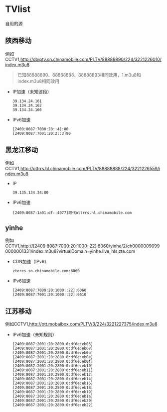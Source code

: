 # TVlist
自用的源

## 陕西移动
例如CCTV1,http://dbiptv.sn.chinamobile.com/PLTV/88888890/224/3221226010/index.m3u8

> 已知88888890、88888888、88888893相同效用，1.m3u8和index.m3u8相同效用
+ IP加速（未知波段）
  ```
  39.134.24.161
  39.134.24.162
  39.134.24.166
  ```
+ IPv6加速
  ```
  [2409:8087:7000:20::4]:80
  [2409:8087:7001:20:2::3]80
  ```
## 黑龙江移动
例如CCTV1,http://ottrrs.hl.chinamobile.com/PLTV/88888888/224/3221226559/index.m3u8
+ IP
  ```
  39.135.134.34:80
  ```
+ IPv6加速
  ```
  [2409:8087:1a01:df::4077]取代ottrrs.hl.chinamobile.com
  ```
## yinhe
例如CCTV1,http://[2409:8087:7000:20:1000::22]:6060/yinhe/2/ch00000090990000001331/index.m3u8?virtualDomain=yinhe.live_hls.zte.com
+ CDN加速（IPv6）
  ```
  zteres.sn.chinamobile.com:6060
  ```
+ IPv6加速
  ```
  [2409:8087:7000:20:1000::22]:6060
  [2409:8087:7001:20:1000::22]:6610
  ```

## 江苏移动
例如CCTV1,http://ott.mobaibox.com/PLTV/3/224/3221227375/index.m3u8
+ IPv6加速（未知规则）
  ```
  [2409:8087:2001:20:2800:0:df6e:eb03]
  [2409:8087:2001:20:2800:0:df6e:eb08]
  [2409:8087:2001:20:2800:0:df6e:eb0a]
  [2409:8087:2001:20:2800:0:df6e:eb0e]
  [2409:8087:2001:20:2800:0:df6e:eb0f]
  [2409:8087:2001:20:2800:0:df6e:eb10]
  [2409:8087:2001:20:2800:0:df6e:eb11]
  [2409:8087:2001:20:2800:0:df6e:eb12]
  [2409:8087:2001:20:2800:0:df6e:eb14]
  [2409:8087:2001:20:2800:0:df6e:eb16]
  [2409:8087:2001:20:2800:0:df6e:eb18]
  [2409:8087:2001:20:2800:0:df6e:eb19]
  [2409:8087:2001:20:2800:0:df6e:eb1a]
  [2409:8087:2001:20:2800:0:df6e:eb20]
  [2409:8087:2001:20:2800:0:df6e:eb22]
  ```

